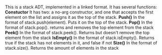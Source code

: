 This is a stack ADT, implemented in a linked format. It has several functions:
**Constuctor**
    It has two: a no-arg constructor, and one that accepts the first element on the list and assigns it as the top of the stack.
**Push()**
    In the format of stack.push(element). Puts it on the top of the stack.
**Pop()**
    In the format of stack.pop(). returns and removes the top element from the stack
**Peek()**
    In the format of stack.peek(). Returns but doesn't remove the top element from the stack
**IsEmpty()**
    In the format of stack.isEmpty(). Returns true if the stack has not elements in it, and false if not
**Size()**
    In the format of stack.size(). Returns the amount of elements in the stack
